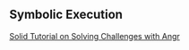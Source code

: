 ## **Symbolic Execution**

[Solid Tutorial on Solving Challenges with Angr](https://github.com/jakespringer/angr_ctf)